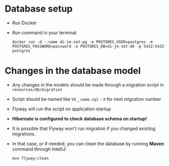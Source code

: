 # Database setup

* Run Docker

* Run command in your terminal:
  ```shell
  docker run -d --name di-je-zet-pg -e POSTGRES_USER=postgres -e POSTGRES_PASSWORD=password -e POSTGRES_DB=di-je-zet-db -p 5432:5432 postgres
  ```
  
# Changes in the database model

* Any changes in the models should be made through a migration script in `resources/db/migration`
* Script should be named like `VX__name.sql` - `X` for next migration number
* Flyway will run the script on application startup
* **Hibernate is configured to check database schema on startup!**


* It is possible that Flyway won't run migration if you changed existing migrations.
* In that case, or if needed, you can clean the database by running **Maven** command through IntelliJ:
  ```
  mvn flyway:clean
  ```
